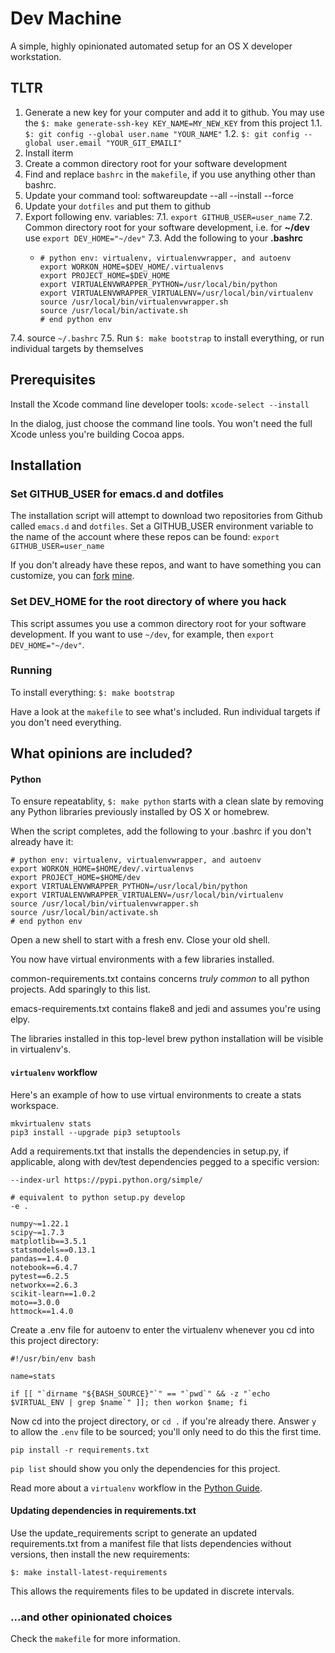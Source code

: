# Dev Machine
A simple, highly opinionated automated setup for an OS X developer workstation.

## TLTR
1. Generate a new key for your computer and add it to github. You may use the `$: make generate-ssh-key KEY_NAME=MY_NEW_KEY` from this project
  1.1. `$: git config --global user.name "YOUR_NAME"`
  1.2. `$: git config --global user.email "YOUR_GIT_EMAILI"`
2. Install iterm
3. Create a common directory root for your software development
4. Find and replace `bashrc` in the `makefile`, if you use anything other than bashrc.
5. Update your command tool: softwareupdate --all --install --force
6. Update your `dotfiles` and put them to github
7. Export following env. variables:
  7.1. `export GITHUB_USER=user_name`
  7.2. Common directory root for your software development, i.e. for **~/dev** use `export DEV_HOME="~/dev"`
  7.3. Add the following to your **.bashrc**
    * ```
      # python env: virtualenv, virtualenvwrapper, and autoenv
      export WORKON_HOME=$DEV_HOME/.virtualenvs
      export PROJECT_HOME=$DEV_HOME
      export VIRTUALENVWRAPPER_PYTHON=/usr/local/bin/python
      export VIRTUALENVWRAPPER_VIRTUALENV=/usr/local/bin/virtualenv
      source /usr/local/bin/virtualenvwrapper.sh
      source /usr/local/bin/activate.sh
      # end python env
      ```
  7.4. source `~/.bashrc`
  7.5. Run `$: make bootstrap` to install everything, or run individual targets by themselves

## Prerequisites
Install the Xcode command line developer tools:
`xcode-select --install`

In the dialog, just choose the command line tools. You won't
need the full Xcode unless you're building Cocoa apps.

## Installation

### Set GITHUB_USER for emacs.d and dotfiles
The installation script will attempt to download two repositories from Github called
`emacs.d` and `dotfiles`. Set a GITHUB_USER environment variable to the name of the
account where these repos can be found: `export GITHUB_USER=user_name`

If you don't already have these repos, and want to have something you can customize, 
you can [fork](https://github.com/bobbyno/dotfiles) [mine](https://github.com/bobbyno/emacs.d).

### Set DEV_HOME for the root directory of where you hack
This script assumes you use a common directory root for your software development.
If you want to use `~/dev`, for example, then `export DEV_HOME="~/dev"`.

### Running
To install everything: `$: make bootstrap`

Have a look at the `makefile` to see what's included. Run individual targets if you
don't need everything.

## What opinions are included?

#### Python
To ensure repeatablity, `$: make python` starts with a clean slate by removing any
Python libraries previously installed by OS X or homebrew.

When the script completes, add the following to your .bashrc if you don't already have it:

```
# python env: virtualenv, virtualenvwrapper, and autoenv
export WORKON_HOME=$HOME/dev/.virtualenvs
export PROJECT_HOME=$HOME/dev
export VIRTUALENVWRAPPER_PYTHON=/usr/local/bin/python
export VIRTUALENVWRAPPER_VIRTUALENV=/usr/local/bin/virtualenv
source /usr/local/bin/virtualenvwrapper.sh
source /usr/local/bin/activate.sh
# end python env
```

Open a new shell to start with a fresh env. Close your old shell.

You now have virtual environments with a few libraries installed.

common-requirements.txt contains concerns _truly common_ to all python projects.
Add sparingly to this list.

emacs-requirements.txt contains flake8 and jedi and assumes you're using elpy.

The libraries installed in this top-level brew python installation will be visible in
virtualenv's.

#### `virtualenv` workflow
Here's an example of how to use virtual environments to create a stats workspace.

```
mkvirtualenv stats
pip3 install --upgrade pip3 setuptools
```

Add a requirements.txt that installs the dependencies in setup.py, if applicable,
along with dev/test dependencies pegged to a specific version:

```
--index-url https://pypi.python.org/simple/

# equivalent to python setup.py develop
-e .

numpy~=1.22.1
scipy~=1.7.3
matplotlib==3.5.1
statsmodels==0.13.1
pandas==1.4.0
notebook==6.4.7
pytest==6.2.5
networkx==2.6.3
scikit-learn==1.0.2
moto==3.0.0
httmock==1.4.0
```

Create a .env file for autoenv to enter the virtualenv whenever you cd into
this project directory:

```
#!/usr/bin/env bash

name=stats

if [[ "`dirname "${BASH_SOURCE}"`" == "`pwd`" && -z "`echo $VIRTUAL_ENV | grep $name`" ]]; then workon $name; fi
```

Now cd into the project directory, or `cd .` if you're already there.
Answer `y` to allow the `.env` file to be sourced; you'll only need
to do this the first time.

`pip install -r requirements.txt`

`pip list` should show you only the dependencies for this project.

Read more about a `virtualenv` workflow in the [Python Guide](http://docs.python-guide.org/en/latest/dev/virtualenvs/#id3).

#### Updating dependencies in requirements.txt
Use the update_requirements script to generate an updated requirements.txt from
a manifest file that lists dependencies without versions, then install the new requirements:

`$: make install-latest-requirements`

This allows the requirements files to be updated in discrete intervals.

### ...and other opinionated choices
Check the `makefile` for more information.
